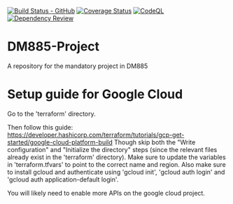 [![Build Status - GitHub](https://github.com/TroelsLind/DM885-Project/workflows/Test/badge.svg)](https://github.com/TroelsLind/DM885-Project/actions?query=workflow%3ATest)
[![Coverage Status](https://coveralls.io/repos/github/TroelsLind/DM885-Project/badge.svg?branch=main)](https://coveralls.io/github/TroelsLind/DM885-Project?branch=main)
[![CodeQL](https://github.com/TroelsLind/DM885-Project/workflows/CodeQL/badge.svg)](https://github.com/TroelsLind/DM885-Project/actions?query=workflow%3ADependency+Review)
[![Dependency Review](https://github.com/TroelsLind/DM885-Project/workflows/Dependency%20Review/badge.svg)]()

# DM885-Project
A repository for the mandatory project in DM885


# Setup guide for Google Cloud


Go to the 'terraform' directory.

Then follow this guide:
https://developer.hashicorp.com/terraform/tutorials/gcp-get-started/google-cloud-platform-build
Though skip both the "Write configuration" and "Initialize the directory" steps (since the relevant files already exist in the 'terraform' directory).
Make sure to update the variables in 'terraform.tfvars' to point to the correct name and region.
Also make sure to install gcloud and authenticate using 'gcloud init', 'gcloud auth login' and 'gcloud auth application-default login'.

You will likely need to enable more APIs on the google cloud project.

